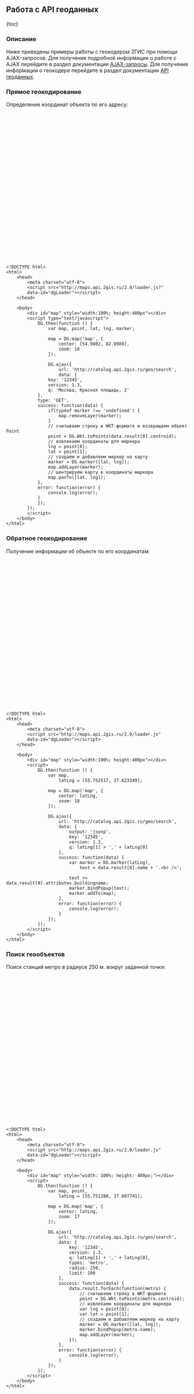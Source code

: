 ## Работа с API геоданных

{toc}

### Описание

Ниже приведены примеры работы с геокодером 2ГИС при помощи AJAX-запросов. Для получения подробной информации о работе с AJAX перейдите в раздел документации <a href="/doc/maps/manual/ajax">AJAX-запросы</a>. Для получения информации о геокодере перейдите в раздел документации [API геоданных](http://api.2gis.ru/doc/geo/search/).

### Прямое геокодирование

Определение координат объекта по его адресу:

<script src="http://maps.api.2gis.ru/2.0/loader.js" data-id="dgLoader"></script>
<div id="map" style="width: 100%; height: 400px;"></div>
<script type="text/javascript">
    DG.then(function () {
            
            var map, point, lat, lng, marker;

            map = DG.map('map', {
                center: [54.9802, 82.8980],
                zoom: 18
            });
            
            DG.ajax({
                url: 'http://catalog.api.2gis.ru/geo/search',
                data: {
                    key: 'ruxlih0718',
                    version: 1.3,
                    q: 'Москва, Красная площадь, 2'
                },
                type: 'GET',
                success: function(data) {
                    if(typeof marker !== 'undefined') {
                        map.removeLayer(marker);
                    }
                    // считываем строку в WKT-формате и возвращаем объект Point 
                    point = DG.Wkt.toPoints(data.result[0].centroid);
                    // извлекаем координаты для маркера
                    lng = point[0];
                    lat = point[1];
                    // создаем и добавляем маркер на карту
                    marker = DG.marker([lat, lng]);
                    map.addLayer(marker);
                    // центрируем карту в координаты маркера
                    map.panTo([lat, lng]);
                },
                error: function(error) {
                    console.log(error);
                }
            });
        });
</script>

    <!DOCTYPE html>
    <html>
        <head>
            <meta charset="utf-8">
            <script src="http://maps.api.2gis.ru/2.0/loader.js?"
            data-id="dgLoader"></script>
        </head>

        <body>
            <div id="map" style="width:100%; height:400px"></div>
            <script type="text/javascript">
                DG.then(function () {
                    var map, point, lat, lng, marker;

                    map = DG.map('map', {
                        center: [54.9802, 82.8980],
                        zoom: 18
                    });

                    DG.ajax({
                        url: 'http://catalog.api.2gis.ru/geo/search',
                        data: {
                    key: '12345',
                    version: 1.3,
                    q: 'Москва, Красная площадь, 2'
                },
                type: 'GET',
                success: function(data) {
                    if(typeof marker !== 'undefined') {
                        map.removeLayer(marker);
                    }
                    // считываем строку в WKT-формате и возвращаем объект Point 
                    point = DG.Wkt.toPoints(data.result[0].centroid);
                    // извлекаем координаты для маркера
                    lng = point[0];
                    lat = point[1];
                    // создаем и добавляем маркер на карту
                    marker = DG.marker([lat, lng]);
                    map.addLayer(marker);
                    // центрируем карту в координаты маркера
                    map.panTo([lat, lng]);
                },
                error: function(error) {
                    console.log(error);
                }
                });
            });
            </script>
        </body>
    </html>

### Обратное геокодирование

Получение информации об объекте по его координатам:

<div id="map1" style="width:100%; height:400px"></div>
<script type="text/javascript">
    DG.then(function () {
        var map,
            latLng = [55.752517, 37.623349];

        map = DG.map('map1', {
            center: latLng,
            zoom: 18
        });

        DG.ajax({
            url: 'http://catalog.api.2gis.ru/geo/search',
            data: {
                key: 'ruxlih0718',
                version: 1.3,
                q: latLng[1] + ',' + latLng[0]
            },
            success: function(data) {
                var marker = DG.marker(latLng),
                    text = data.result[0].name + '.<br />';

                text += data.result[0].attributes.buildingname;
                marker.bindPopup(text);
                marker.addTo(map);
            },
            error: function(error) {
                console.log(error);
            }
        });
    });
</script>

    <!DOCTYPE html>
    <html>
        <head>
            <meta charset="utf-8">
            <script src="http://maps.api.2gis.ru/2.0/loader.js"
            data-id="dgLoader"></script>
        </head>

        <body>
            <div id="map" style="width:100%; height:400px"></div>
            <script>
                DG.then(function () {
                    var map,
                        latLng = [55.752517, 37.623349];

                    map = DG.map('map', {
                        center: latLng,
                        zoom: 18
                    });

                    DG.ajax({
                        url: 'http://catalog.api.2gis.ru/geo/search',
                        data: {
                            output: 'jsonp',
                            key: '12345',
                            version: 1.3,
                            q: latLng[1] + ',' + latLng[0]
                        },
                        success: function(data) {
                            var marker = DG.marker(latLng),
                                text = data.result[0].name + '.<br />';

                            text += data.result[0].attributes.buildingname;
                            marker.bindPopup(text);
                            marker.addTo(map);
                        },
                        error: function(error) {
                            console.log(error);
                        }
                    });
                });
            </script>
        </body>
    </html>

### Поиск геообъектов

Поиск станций метро в радиусе 250 м. вокруг заданной точки:

<div id="map2" style="width: 100%; height: 400px;"></div>
<script>
    DG.then(function () {
        var map, point,
            latLng = [55.751288, 37.607741];

        map = DG.map('map2', {
            center: latLng,
            zoom: 17
        });

        DG.ajax({
            url: 'http://catalog.api.2gis.ru/geo/search',
            data: {
                key: 'ruxlih0718',
                version: 1.3,
                q: latLng[1] + ',' + latLng[0],
                types: 'metro',
                radius: 250,
                limit: 100
            },
            success: function(data) {
                data.result.forEach(function(metro) {
                    // считываем строку в WKT-формате
                    point = DG.Wkt.toPoints(metro.centroid);
                    // извлекаем координаты для маркера
                    var lng = point[0];
                    var lat = point[1];
                    // создаем и добавляем маркер на карту
                    marker = DG.marker([lat, lng]);
                    marker.bindPopup(metro.name);
                    map.addLayer(marker);
                });
            },
            error: function(error) {
                console.log(error);
            }
        });
    });
</script>

    <!DOCTYPE html>
    <html>
        <head>
            <meta charset="utf-8">
            <script src="http://maps.api.2gis.ru/2.0/loader.js"
            data-id="dgLoader"></script>
        </head>

        <body>
            <div id="map" style="width: 100%; height: 400px;"></div>
            <script>
                DG.then(function () {
                    var map, point,
                        latLng = [55.751288, 37.607741];

                    map = DG.map('map', {
                        center: latLng,
                        zoom: 17
                    });

                    DG.ajax({
                        url: 'http://catalog.api.2gis.ru/geo/search',
                        data: {
                            key: '12345',
                            version: 1.3,
                            q: latLng[1] + ',' + latLng[0],
                            types: 'metro',
                            radius: 250,
                            limit: 100
                        },
                        success: function(data) {
                            data.result.forEach(function(metro) {
                                // считываем строку в WKT-формате
                                point = DG.Wkt.toPoints(metro.centroid);
                                // извлекаем координаты для маркера
                                var lng = point[0];
                                var lat = point[1];
                                // создаем и добавляем маркер на карту
                                marker = DG.marker([lat, lng]);
                                marker.bindPopup(metro.name);
                                map.addLayer(marker);
                            });
                        },
                        error: function(error) {
                            console.log(error);
                        }
                    });
                });
            </script>
        </body>
    </html>

